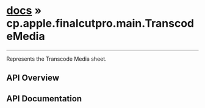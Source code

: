 # [docs](index.md) » cp.apple.finalcutpro.main.TranscodeMedia
---

Represents the Transcode Media sheet.

## API Overview

## API Documentation

